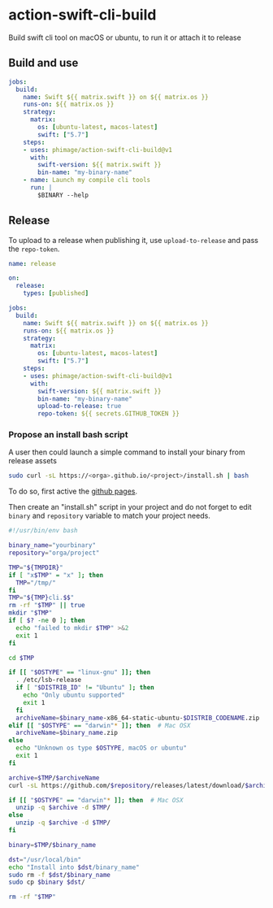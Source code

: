 # action-swift-cli-build

Build swift cli tool on macOS or ubuntu, to run it or attach it to release

## Build and use

```yaml
jobs:
  build:
    name: Swift ${{ matrix.swift }} on ${{ matrix.os }}
    runs-on: ${{ matrix.os }}
    strategy:
      matrix:
        os: [ubuntu-latest, macos-latest]
        swift: ["5.7"]
    steps:
    - uses: phimage/action-swift-cli-build@v1
      with:
        swift-version: ${{ matrix.swift }}
        bin-name: "my-binary-name"
    - name: Launch my compile cli tools
      run: |
        $BINARY --help
```

## Release

To upload to a release when publishing it, use `upload-to-release` and pass the `repo-token`.

```yaml
name: release

on: 
  release:
    types: [published]

jobs:
  build:
    name: Swift ${{ matrix.swift }} on ${{ matrix.os }}
    runs-on: ${{ matrix.os }}
    strategy:
      matrix:
        os: [ubuntu-latest, macos-latest]
        swift: ["5.7"]
    steps:
    - uses: phimage/action-swift-cli-build@v1
      with:
        swift-version: ${{ matrix.swift }}
        bin-name: "my-binary-name"
        upload-to-release: true
        repo-token: ${{ secrets.GITHUB_TOKEN }}
```

### Propose an install bash script

A user then could launch a simple command to install your binary from release assets

```bash
sudo curl -sL https://<orga>.github.io/<project>/install.sh | bash
```

To do so, first active the [github pages](https://docs.github.com/en/pages/getting-started-with-github-pages/about-github-pages).

Then create an "install.sh" script in your project and do not forget to edit `binary` and `repository` variable to match your project needs.

```bash
#!/usr/bin/env bash

binary_name="yourbinary"
repository="orga/project"

TMP="${TMPDIR}"
if [ "x$TMP" = "x" ]; then
  TMP="/tmp/"
fi
TMP="${TMP}cli.$$"
rm -rf "$TMP" || true
mkdir "$TMP"
if [ $? -ne 0 ]; then
  echo "failed to mkdir $TMP" >&2
  exit 1
fi

cd $TMP

if [[ "$OSTYPE" == "linux-gnu" ]]; then
  . /etc/lsb-release
  if [ "$DISTRIB_ID" != "Ubuntu" ]; then
    echo "Only ubuntu supported"
    exit 1
  fi
  archiveName=$binary_name-x86_64-static-ubuntu-$DISTRIB_CODENAME.zip
elif [[ "$OSTYPE" == "darwin"* ]]; then  # Mac OSX
  archiveName=$binary_name.zip
else
  echo "Unknown os type $OSTYPE, macOS or ubuntu"
  exit 1
fi

archive=$TMP/$archiveName
curl -sL https://github.com/$repository/releases/latest/download/$archiveName -o $archive

if [[ "$OSTYPE" == "darwin"* ]]; then  # Mac OSX
  unzip -q $archive -d $TMP/
else
  unzip -q $archive -d $TMP/
fi

binary=$TMP/$binary_name 

dst="/usr/local/bin"
echo "Install into $dst/binary_name"
sudo rm -f $dst/$binary_name
sudo cp $binary $dst/

rm -rf "$TMP"
```
